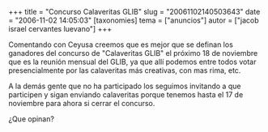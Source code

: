 +++
title = "Concurso Calaveritas GLIB"
slug = "20061102140503643"
date = "2006-11-02 14:05:03"
[taxonomies]
tema = ["anuncios"]
autor = ["jacob israel cervantes luevano"]
+++

Comentando con Ceyusa creemos que es mejor que se definan los ganadores
del concurso de "Calaveritas GLIB" el próximo 18 de noviembre que es la
reunión mensual del GLIB, ya que allí podemos entre todos votar
presencialmente por las calaveritas más creativas, con mas rima, etc.

A la demás gente que no ha participado los seguimos invitando a que
participen y sigan enviando calaveritas porque tenemos hasta el 17 de
noviembre para ahora si cerrar el concurso.

¿Que opinan?

